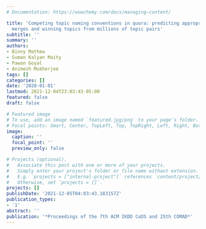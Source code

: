 ```yaml
---
# Documentation: https://wowchemy.com/docs/managing-content/

title: 'Competing topic naming conventions in quora: predicting appropriate topic
  merges and winning topics from millions of topic pairs'
subtitle: ''
summary: ''
authors:
- Binny Mathew
- Suman Kalyan Maity
- Pawan Goyal
- Animesh Mukherjee
tags: []
categories: []
date: '2020-01-01'
lastmod: 2021-12-04T23:03:43-05:00
featured: false
draft: false

# Featured image
# To use, add an image named `featured.jpg/png` to your page's folder.
# Focal points: Smart, Center, TopLeft, Top, TopRight, Left, Right, BottomLeft, Bottom, BottomRight.
image:
  caption: ''
  focal_point: ''
  preview_only: false

# Projects (optional).
#   Associate this post with one or more of your projects.
#   Simply enter your project's folder or file name without extension.
#   E.g. `projects = ["internal-project"]` references `content/project/deep-learning/index.md`.
#   Otherwise, set `projects = []`.
projects: []
publishDate: '2021-12-05T04:03:43.183157Z'
publication_types:
- '1'
abstract: ''
publication: '*Proceedings of the 7th ACM IKDD CoDS and 25th COMAD*'
---
```

